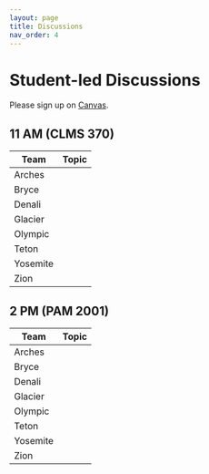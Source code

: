 ```yaml
---
layout: page
title: Discussions
nav_order: 4
---
```


# Student-led Discussions

Please sign up on [Canvas](https://canvas.vt.edu/).

## 11 AM (CLMS 370)

| Team     | Topic |
|----------|-------|
| Arches   |       |
| Bryce    |       |
| Denali   |       |
| Glacier  |       |
| Olympic  |       |
| Teton    |       |
| Yosemite |       |
| Zion     |       |

## 2 PM (PAM 2001)

| Team     | Topic |
|----------|-------|
| Arches   |       |
| Bryce    |       |
| Denali   |       |
| Glacier  |       |
| Olympic  |       |
| Teton    |       |
| Yosemite |       |
| Zion     |       |